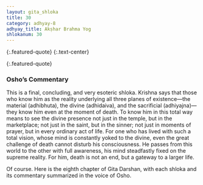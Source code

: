 ```yaml
---
layout: gita_shloka
title: 30
category: adhyay-8
adhyay_title: Akṣhar Brahma Yog
shlokanum: 30
---
```


> 
{:.featured-quote} 
{:.text-center}

> 
{:.featured-quote}

### Osho’s Commentary
This is a final, concluding, and very esoteric shloka. Krishna says that those who know him as the reality underlying all three planes of existence—the material (adhibhuta), the divine (adhidaiva), and the sacrificial (adhiyajna)—they know him even at the moment of death.
To know him in this total way means to see the divine presence not just in the temple, but in the marketplace; not just in the saint, but in the sinner; not just in moments of prayer, but in every ordinary act of life.
For one who has lived with such a total vision, whose mind is constantly yoked to the divine, even the great challenge of death cannot disturb his consciousness. He passes from this world to the other with full awareness, his mind steadfastly fixed on the supreme reality. For him, death is not an end, but a gateway to a larger life.
















Of course. Here is the eighth chapter of Gita Darshan, with each shloka and its commentary summarized in the voice of Osho.
